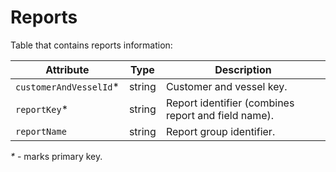 <!---
# This file is part of the IVMS Online.
#
# @copyright 2024 © by Rafał Wrzeszcz - Wrzasq.pl.
-->

# Reports

Table that contains reports information:

Attribute | Type | Description
--- | --- | ---
`customerAndVesselId`* | string | Customer and vessel key.
`reportKey`* | string | Report identifier (combines report and field name).
`reportName` | string | Report group identifier. 

_*_ - marks primary key.
